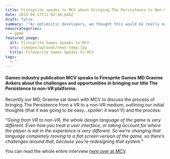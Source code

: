 ```yaml
---
title: Firesprite speaks to MCV about bringing The Persistence to Non-VR platforms
date: 2019-04-17T11:02:40.846Z
draft: false
summary: '“As optimistic developers, we thought this would be really easy”, we said.'
news/categories:
  - game
featured_image:
  alt: Firesprite Games Speaks to MCV
  src: /images/uploads/news-temp.jpg
  title: Firesprite Games Speaks to MCV
tags:
  - ''
---
```

#### Games industry publication MCV speaks to Firesprite Games MD Graeme Ankers about the challenges and opportunities in bringing our title The Persistence to non-VR platforms.

Recently our MD, Graeme sat down with MCV to discuss the process of bringing The Persistence from a VR to a non-VR medium, outlining our initial thoughts (that it was going to be easy...spoiler: it wasn't!) and the process:

*"Going from VR to non-VR, the whole design language of the game is very different. Even how you treat a user interface, or taking account for where the player is sat in the experience is very different. So we’re changing that language completely moving to a flat screen version of the game, so there’s challenges around that, because you’re redesigning that system.”*

You can read the whole entire interview [here over at MCV](https://www.mcvuk.com/business-news/as-optimistic-developers-we-thought-this-would-be-really-easy-firesprite-on-adapting-vr-title-the-persistence-for-the-flatscreen/).
